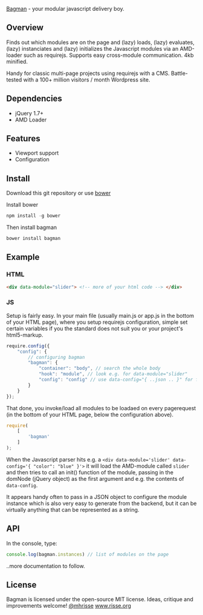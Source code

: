 [Bagman](http://en.wikipedia.org/wiki/Bagman) - your modular javascript delivery boy.

## Overview

Finds out which modules are on the page and (lazy) loads, 
(lazy) evaluates, (lazy) instanciates and (lazy) initializes the Javascript modules
via an AMD-loader such as requirejs. Supports easy cross-module communication. 4kb minified.

Handy for classic multi-page projects using requirejs
with a CMS. Battle-tested with a 100+ million visitors / month 
Wordpress site. 

## Dependencies
* jQuery 1.7+
* AMD Loader

## Features
* Viewport support
* Configuration

## Install
Download this git repository or use 
[bower](https://bower.io)

Install bower
```javascript
npm install -g bower
```

Then install bagman
```javascript
bower install bagman
```


## Example

### HTML
```html
<div data-module="slider"> <!-- more of your html code --> </div>
```

### JS

Setup is fairly easy. In your main file (usually main.js or app.js in the bottom of your HTML page), where you setup requirejs
configuration, simple set certain variables if you the standard does not suit you or your
project's html5-markup.

```javascript
require.config({
	"config": {
		// configuring bagman
        "bagman": {
            "container": "body", // search the whole body
            "hook": "module", // look e.g. for data-module="slider"
			"config": "config" // use data-config="{ ..json .. }" for further configuration of the module
        }
    }
});
```

That done, you invoke/load all modules to be loadaed on every pagerequest (in the bottom of your HTML page, below the configuration above).

```javascript
require(
	[
		'bagman'
	]
);
```

When the Javascript parser hits e.g. a `<div data-module='slider' data-config='{ "color": "blue" }'>` it will load the AMD-module
called `slider` and then tries to call an init() function of the module, passing in the domNode (jQuery object) as the 
first argument and e.g. the contents of `data-config`. 

It appears handy often to pass in a JSON object to configure
the module instance which is also very easy to generate from the backend, but it can be virtually anything that can be represented as a string. 

## API 

In the console, type:

```javascript
console.log(bagman.instances) // list of modules on the page
```

..more documentation to follow.

## License
Bagman is licensed under the open-source MIT license.
Ideas, critique and improvements welcome!
[@mhrisse](http://twitter.com/mhrisse) www.risse.org